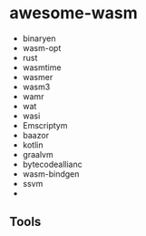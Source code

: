 # awesome-wasm

- binaryen
- wasm-opt
- rust
- wasmtime
- wasmer
- wasm3
- wamr
- wat
- wasi
- Emscriptym
- baazor
- kotlin
- graalvm
- bytecodeallianc
- wasm-bindgen
- ssvm
- 

## Tools
